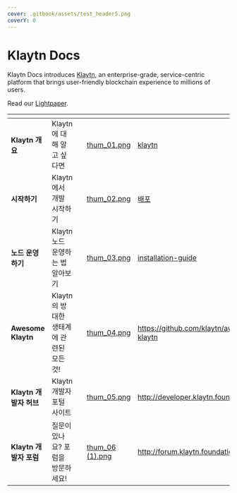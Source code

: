 ```yaml
---
cover: .gitbook/assets/test_header5.png 
coverY: 0
---
```


# Klaytn Docs

Klaytn Docs introduces [Klaytn](http://klaytn.foundation), an enterprise-grade, service-centric platform that brings user-friendly blockchain experience to millions of users.

Read our [Lightpaper](https://klaytn.foundation/wp-content/uploads/Lightpaper.pdf).

<table data-view="cards"><thead><tr><th></th><th></th><th></th><th data-hidden data-card-cover data-type="files"></th><th data-hidden data-card-target data-type="content-ref"></th></tr></thead><tbody><tr><td><strong>Klaytn 개요</strong></td><td>Klaytn에 대해 알고 싶다면</td><td></td><td><a href=".gitbook/assets/thum_01.png">thum_01.png</a></td><td><a href="klaytn/">klaytn</a></td></tr><tr><td><strong>시작하기</strong></td><td>Klaytn에서 개발 시작하기</td><td></td><td><a href=".gitbook/assets/thum_02.png">thum_02.png</a></td><td><a href="installation-guide/deployment/">배포</a></td></tr><tr><td><strong>노드 운영하기</strong></td><td>Klaytn 노드 운영하는 법 알아보기</td><td></td><td><a href=".gitbook/assets/thum_03.png">thum_03.png</a></td><td><a href="installation-guide/">installation-guide</a></td></tr><tr><td><strong>Awesome Klaytn</strong></td><td>Klaytn의 방대한 생태계에 관련된 모든 것!</td><td></td><td><a href=".gitbook/assets/thum_04.png">thum_04.png</a></td><td><a href="https://github.com/klaytn/awesome-klaytn">https://github.com/klaytn/awesome-klaytn</a></td></tr><tr><td><strong>Klaytn 개발자 허브</strong></td><td>Klaytn 개발자 포털 사이트</td><td></td><td><a href=".gitbook/assets/thum_05.png">thum_05.png</a></td><td><a href="http://developer.klaytn.foundation">http://developer.klaytn.foundation</a></td></tr><tr><td><strong>Klaytn 개발자 포럼</strong></td><td>질문이 있나요? 포럼을 방문하세요!</td><td></td><td><a href=".gitbook/assets/thum_06 (1).png">thum_06 (1).png</a></td><td><a href="http://forum.klaytn.foundation">http://forum.klaytn.foundation</a></td></tr></tbody></table>
